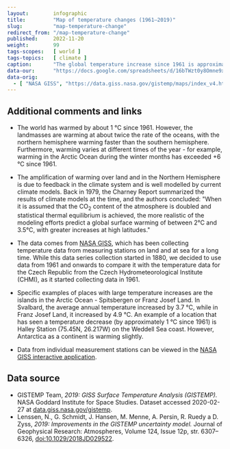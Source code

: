 ```yaml
---
layout:        infographic
title:         "Map of temperature changes (1961–2019)"
slug:          "map-temperature-change"
redirect_from: "/map-temperature-change"
published:     2022-11-20
weight:        99
tags-scopes:   [ world ]
tags-topics:   [ climate ]
caption:       "The global temperature increase since 1961 is approximately 1.1 °C. However, the warming rate is not the same for all locations: while the temperature in most of the planet's oceans has not increased by more than 0.8 °C, most of the world's land is warming considerably faster. The highest warming rate on Earth (over 4 °C in the last 60 years) is in the Arctic Ocean."
data-our:      "https://docs.google.com/spreadsheets/d/16bTWzt0y8Omne9xxjd3o1rpszF764ATaC5UpFO5Zd7I/edit?usp=sharing"
data-orig:
  - [ "NASA GISS", "https://data.giss.nasa.gov/gistemp/maps/index_v4.html" ]
---
```


## Additional comments and links

* The world has warmed by about 1 °C since 1961<!--(see infographics [Global temperature anomaly](/infografiky/teplotni-anomalie))-->. However, the landmasses are warming at about twice the rate of the oceans, with the northern hemisphere warming faster than the southern hemisphere. Furthermore, warming varies at different times of the year - for example, warming in the Arctic Ocean during the winter months has exceeded +6 °C since 1961.

* The amplification of warming over land and in the Northern Hemisphere is due to feedback in the climate system and is well modelled by current climate models. Back in 1979, the Charney Report summarized the results of climate models at the time, and the authors concluded: "When it is assumed that the CO<sub>2</sub> content of the atmosphere is doubled and statistical thermal equilibrium is achieved, the more realistic of the modeling efforts predict a global surface warming of between 2°C and 3.5°C, with greater increases at high latitudes."

* The data comes from [NASA GISS](https://data.giss.nasa.gov/gistemp/), which has been collecting temperature data from measuring stations on land and at sea for a long time. While this data series collection started in 1880, we decided to use data from 1961 and onwards to compare it with the temperature data for the Czech Republic from the Czech Hydrometeorological Institute (CHMI), as it started collecting data in 1961.

* Specific examples of places with large temperature increases are the islands in the Arctic Ocean - Spitsbergen or Franz Josef Land. In Svalbard, the average annual temperature increased by 3.7 °C, while in Franz Josef Land, it increased by 4.9 °C. An example of a location that has seen a temperature decrease (by approximately 1 °C since 1961) is Halley Station (75.45N, 26.217W) on the Weddell Sea coast. However, Antarctica as a continent is warming slightly.

* Data from individual measurement stations can be viewed in the [NASA GISS interactive application](https://data.giss.nasa.gov/gistemp/station_data_v4_globe/).

## Data source

* GISTEMP Team, _2019: GISS Surface Temperature Analysis (GISTEMP)._ NASA Goddard Institute for Space Studies. Dataset accessed 2020-02-27 at [data.giss.nasa.gov/gistemp](https://data.giss.nasa.gov/gistemp/).
* Lenssen, N., G. Schmidt, J. Hansen, M. Menne, A. Persin, R. Ruedy a D. Zyss, _2019: Improvements in the GISTEMP uncertainty model._ Journal of Geophysical Research: Atmospheres, Volume 124, Issue 12p, str. 6307–6326, [doi:10.1029/2018JD029522](http://dx.doi.org/10.1029/2018JD029522).
